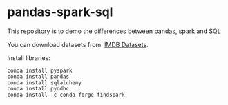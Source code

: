 # pandas-spark-sql
This repository is to demo the differences between pandas, spark and SQL

You can download datasets from: [IMDB Datasets](https://datasets.imdbws.com/).

Install libraries:
```
conda install pyspark
conda install pandas
conda install sqlalchemy
conda install pyodbc
conda install -c conda-forge findspark
```

